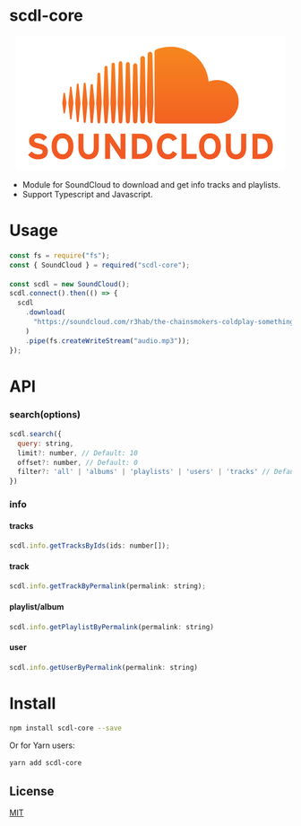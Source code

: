 # scdl-core

<p align="center">
  <img src="./docs/images/sc-logo.png">
</p>

- Module for SoundCloud to download and get info tracks and playlists.
- Support Typescript and Javascript.

# Usage

```js
const fs = require("fs");
const { SoundCloud } = required("scdl-core");

const scdl = new SoundCloud();
scdl.connect().then(() => {
  scdl
    .download(
      "https://soundcloud.com/r3hab/the-chainsmokers-coldplay-something-just-like-this-r3hab-remix"
    )
    .pipe(fs.createWriteStream("audio.mp3"));
});
```

# API

### search(options)

```js
scdl.search({
  query: string,
  limit?: number, // Default: 10
  offset?: number, // Default: 0
  filter?: 'all' | 'albums' | 'playlists' | 'users' | 'tracks' // Default: "all"
})
```

### info

#### tracks

```js
scdl.info.getTracksByIds(ids: number[]);
```

#### track

```js
scdl.info.getTrackByPermalink(permalink: string);
```

#### playlist/album

```js
scdl.info.getPlaylistByPermalink(permalink: string)
```

#### user

```js
scdl.info.getUserByPermalink(permalink: string)
```

# Install

```bash
npm install scdl-core --save
```

Or for Yarn users:

```bash
yarn add scdl-core
```

## License

[MIT](https://choosealicense.com/licenses/mit/)
